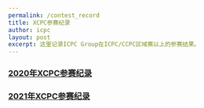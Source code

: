 ```yaml
---
permalink: /contest_record
title: XCPC参赛纪录
author: icpc
layout: post
excerpt: 这里记录ICPC Group在ICPC/CCPC区域赛以上的参赛结果。
---
```


### [2020年XCPC参赛纪录](/contest_record_2020)

### [2021年XCPC参赛纪录](/contest_record_2021)
